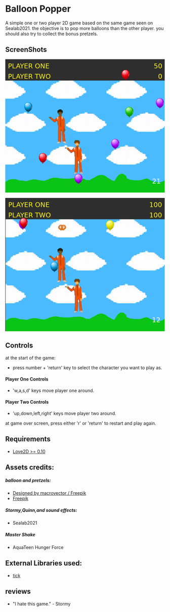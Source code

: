 # Balloon Popper  
A simple one or two player 2D game based on the same game seen on Sealab2021. 
the objective is to pop more balloons than the other player. you should also try to collect the bonus pretzels. 


## ScreenShots  
![screenshot1](screenshots/screenshot-1.png)  
  
![screenshot2](screenshots/screenshot-2.png)


## Controls  
at the start of the game:
 - press number + 'return' key to select the character you want to play as.  

#### Player One Controls
 - 'w,a,s,d' keys move player one around.

#### Player Two Controls  
 - 'up,down,left,right' keys move player two around.

at game over screen, press either 'r' or 'return' to restart and play again.  


## Requirements
 - [Love2D >= 0.10](https://love2d.org/)  

## Assets credits: 
##### balloon and pretzels: 
 - <a href="http://www.freepik.com">Designed by macrovector / Freepik</a>
 - <a href="https://www.freepik.com/free-vector/elements-oktoberfest-festival_911289.htm#query=pretzel&position=0&from_view=keyword&track=sph">Freepik</a>

##### Stormy,Quinn,and sound effects: 
 - Sealab2021  

##### Master Shake
 - AquaTeen Hunger Force

## External Libraries used:  

 - [tick](https://github.com/rxi/tick)

## reviews
 - "I hate this game." - Stormy
